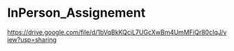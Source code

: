 # InPerson_Assignement

https://drive.google.com/file/d/1bVqBkKQciL7UGcXwBm4UmMFiQr80cIqJ/view?usp=sharing 
